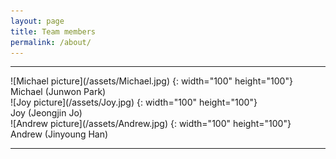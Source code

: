 ```yaml
---
layout: page
title: Team members
permalink: /about/
---
```



<hr/>
![Michael picture](/assets/Michael.jpg) {: width="100" height="100"}
<br />
Michael (Junwon Park) <br />
![Joy picture](/assets/Joy.jpg) {: width="100" height="100"}
<br />
Joy (Jeongjin Jo) <br />
![Andrew picture](/assets/Andrew.jpg) {: width="100" height="100"}
<br />
Andrew (Jinyoung Han)<br />
<hr/>